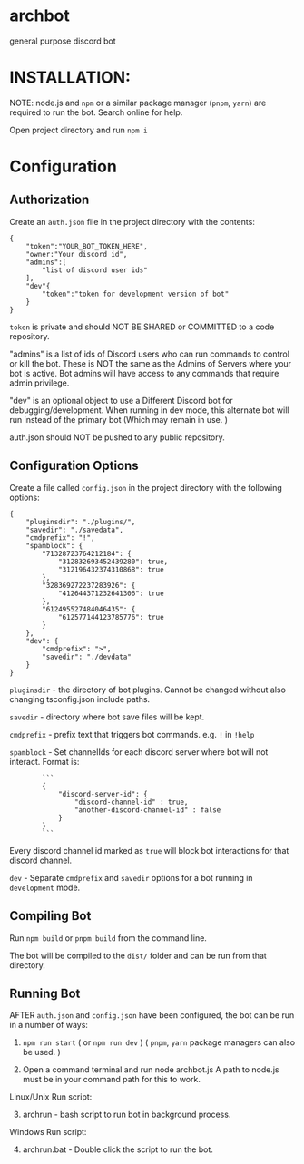 # archbot
general purpose discord bot

# INSTALLATION:

NOTE: node.js and `npm` or a similar package manager (`pnpm`, `yarn`) are required to run the bot.
Search online for help.

Open project directory and run `npm i`

# Configuration

## Authorization

Create an `auth.json` file in the project directory with the contents:
```
{
	"token":"YOUR_BOT_TOKEN_HERE",
	"owner:"Your discord id",
	"admins":[
		"list of discord user ids"
	],
	"dev"{
		"token":"token for development version of bot"
	}
}
```
`token` is private and should NOT BE SHARED or COMMITTED to a code repository.

"admins" is a list of ids of Discord users who can run commands to control or kill the bot.
These is NOT the same as the Admins of Servers where your bot is active.
Bot admins will have access to any commands that require admin privilege.

"dev" is an optional object to use a Different Discord bot for debugging/development.
When running in dev mode, this alternate bot will run instead of the primary bot
(Which may remain in use. )

auth.json should NOT be pushed to any public repository.


## Configuration Options

Create a file called `config.json` in the project directory with the following options:

```
{
	"pluginsdir": "./plugins/",
	"savedir": "./savedata",
	"cmdprefix": "!",
	"spamblock": {
		"71328723764212184": {
			"312832693452439280": true,
			"312196432374310868": true
		},
		"328369272237283926": {
			"412644371232641306": true
		},
		"612495527484046435": {
			"612577144123785776": true
		}
	},
	"dev": {
		"cmdprefix": ">",
		"savedir": "./devdata"
	}
}
```

`pluginsdir` - the directory of bot plugins. Cannot be changed without also changing tsconfig.json include paths.

`savedir` - directory where bot save files will be kept.

`cmdprefix` - prefix text that triggers bot commands. e.g. `!` in `!help`

`spamblock` - Set channelIds for each discord server where bot will not interact. Format is:

			```
			{
				"discord-server-id": {
					"discord-channel-id" : true,
					"another-discord-channel-id" : false
				}
			}
			```
Every discord channel id marked as `true` will block bot interactions for that discord channel.

`dev` - Separate `cmdprefix` and `savedir` options for a bot running in `development` mode.


## Compiling Bot

Run `npm build` or `pnpm build` from the command line.

The bot will be compiled to the `dist/` folder and can be run from that directory.


## Running Bot

AFTER `auth.json` and `config.json` have been configured, the bot can be run in a number of ways:

1) `npm run start` ( or `npm run dev` ) ( `pnpm`, `yarn` package managers can also be used. )

2) Open a command terminal and run node archbot.js A path to node.js must be in your command path for this to work.


Linux/Unix Run script:

3) archrun - bash script to run bot in background process.

Windows Run script:

4) archrun.bat - Double click the script to run the bot.